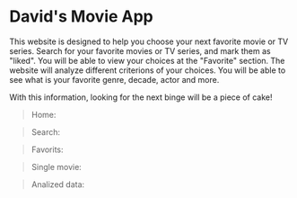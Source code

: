 # David's Movie App

This website is designed to help you choose your next favorite movie or TV series.
Search for your favorite movies or TV series, and mark them as "liked". You will be able to view your choices at the "Favorite" section. The website will analyze different criterions of your choices. You will be able to see what is your favorite genre, decade, actor and more.

With this information, looking for the next binge will be a piece of cake!

>Home:

>Search:

>Favorits:

>Single movie:

>Analized data:

